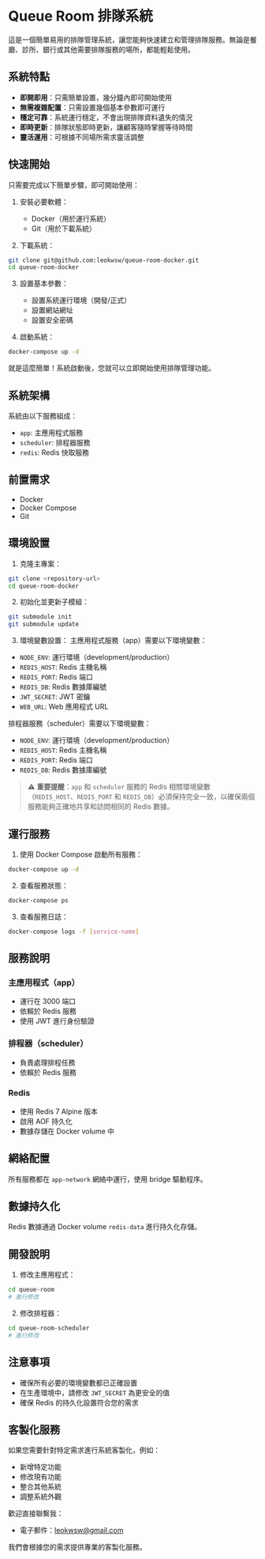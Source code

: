 # Queue Room 排隊系統

這是一個簡單易用的排隊管理系統，讓您能夠快速建立和管理排隊服務。無論是餐廳、診所、銀行或其他需要排隊服務的場所，都能輕鬆使用。

## 系統特點

- **即開即用**：只需簡單設置，幾分鐘內即可開始使用
- **無需複雜配置**：只需設置幾個基本參數即可運行
- **穩定可靠**：系統運行穩定，不會出現排隊資料遺失的情況
- **即時更新**：排隊狀態即時更新，讓顧客隨時掌握等待時間
- **靈活運用**：可根據不同場所需求靈活調整

## 快速開始

只需要完成以下簡單步驟，即可開始使用：

1. 安裝必要軟體：
   - Docker（用於運行系統）
   - Git（用於下載系統）

2. 下載系統：
```bash
git clone git@github.com:leokwsw/queue-room-docker.git
cd queue-room-docker
```

3. 設置基本參數：
   - 設置系統運行環境（開發/正式）
   - 設置網站網址
   - 設置安全密碼

4. 啟動系統：
```bash
docker-compose up -d
```

就是這麼簡單！系統啟動後，您就可以立即開始使用排隊管理功能。

## 系統架構

系統由以下服務組成：
- `app`: 主應用程式服務
- `scheduler`: 排程器服務
- `redis`: Redis 快取服務

## 前置需求

- Docker
- Docker Compose
- Git

## 環境設置

1. 克隆主專案：
```bash
git clone <repository-url>
cd queue-room-docker
```

2. 初始化並更新子模組：
```bash
git submodule init
git submodule update
```

3. 環境變數設置：
主應用程式服務（app）需要以下環境變數：
- `NODE_ENV`: 運行環境（development/production）
- `REDIS_HOST`: Redis 主機名稱
- `REDIS_PORT`: Redis 端口
- `REDIS_DB`: Redis 數據庫編號
- `JWT_SECRET`: JWT 密鑰
- `WEB_URL`: Web 應用程式 URL

排程器服務（scheduler）需要以下環境變數：
- `NODE_ENV`: 運行環境（development/production）
- `REDIS_HOST`: Redis 主機名稱
- `REDIS_PORT`: Redis 端口
- `REDIS_DB`: Redis 數據庫編號

> ⚠️ **重要提醒**：`app` 和 `scheduler` 服務的 Redis 相關環境變數（`REDIS_HOST`、`REDIS_PORT` 和 `REDIS_DB`）必須保持完全一致，以確保兩個服務能夠正確地共享和訪問相同的 Redis 數據。

## 運行服務

1. 使用 Docker Compose 啟動所有服務：
```bash
docker-compose up -d
```

2. 查看服務狀態：
```bash
docker-compose ps
```

3. 查看服務日誌：
```bash
docker-compose logs -f [service-name]
```

## 服務說明

### 主應用程式（app）
- 運行在 3000 端口
- 依賴於 Redis 服務
- 使用 JWT 進行身份驗證

### 排程器（scheduler）
- 負責處理排程任務
- 依賴於 Redis 服務

### Redis
- 使用 Redis 7 Alpine 版本
- 啟用 AOF 持久化
- 數據存儲在 Docker volume 中

## 網絡配置

所有服務都在 `app-network` 網絡中運行，使用 bridge 驅動程序。

## 數據持久化

Redis 數據通過 Docker volume `redis-data` 進行持久化存儲。

## 開發說明

1. 修改主應用程式：
```bash
cd queue-room
# 進行修改
```

2. 修改排程器：
```bash
cd queue-room-scheduler
# 進行修改
```

## 注意事項

- 確保所有必要的環境變數都已正確設置
- 在生產環境中，請修改 `JWT_SECRET` 為更安全的值
- 確保 Redis 的持久化設置符合您的需求

## 客製化服務

如果您需要針對特定需求進行系統客製化，例如：
- 新增特定功能
- 修改現有功能
- 整合其他系統
- 調整系統外觀

歡迎直接聯繫我：
- 電子郵件：leokwsw@gmail.com

我們會根據您的需求提供專業的客製化服務。
